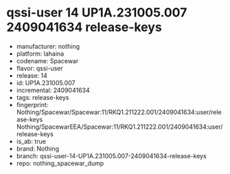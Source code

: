# qssi-user 14 UP1A.231005.007 2409041634 release-keys
- manufacturer: nothing
- platform: lahaina
- codename: Spacewar
- flavor: qssi-user
- release: 14
- id: UP1A.231005.007
- incremental: 2409041634
- tags: release-keys
- fingerprint: Nothing/Spacewar/Spacewar:11/RKQ1.211222.001/2409041634:user/release-keys
Nothing/SpacewarEEA/Spacewar:11/RKQ1.211222.001/2409041634:user/release-keys
- is_ab: true
- brand: Nothing
- branch: qssi-user-14-UP1A.231005.007-2409041634-release-keys
- repo: nothing_spacewar_dump
